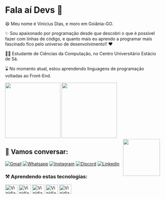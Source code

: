 # Fala aí Devs 👋

😆 Meu nome é Vinicius Dias, e moro em Goiânia-GO.

✨ Sou apaixonado por programação desde que descobri o que é possível fazer com linhas de código, e quanto mais eu aprendo a programar mais fascinado fico pelo universo de desenvolvimento!! ❤️

🧑‍🎓 Estudante de Ciências da Computação, no Centro Universitário Estácio de Sá.

⌛ No momento atual, estou aprendendo linguagens de programação voltadas ao Front-End.
<div>
  <img height="180em" src="https://github-readme-stats.vercel.app/api?username=Vinidias21&show_icons=true&theme=tokyonight"/>
  <img height="180em" src="https://github-readme-stats.vercel.app/api/top-langs/?username=Vinidias21&layout=compact&theme=tokyonight"/>
</div>

<img align="right" width="120px" height="120px" src="https://cdn.discordapp.com/attachments/947335821604814881/947474963777073212/Animacao-do-meu-Avatar.gif">

## 🔖 Vamos conversar:

[![Gmail](https://img.shields.io/badge/Gmail-D14836?style=for-the-badge&logo=gmail&logoColor=white)](mailto:vinidiasti21@gmail.com)
[![Whatsapp](https://img.shields.io/badge/WhatsApp-25D366?style=for-the-badge&logo=whatsapp&logoColor=white)](https://api.whatsapp.com/send?phone=5564993198475)
[![Instagram](https://img.shields.io/badge/Instagram-E4405F?style=for-the-badge&logo=instagram&logoColor=white)](https://www.instagram.com/vinihddc_/)
[![Discord](https://img.shields.io/badge/Discord-7289DA?style=for-the-badge&logo=discord&logoColor=white)](https://discord.gg/WFCt4HmS)
[![Linkedin](https://img.shields.io/badge/LinkedIn-0077B5?style=for-the-badge&logo=linkedin&logoColor=white)](https://www.linkedin.com/in/vinicius-dias-carvalho-1559a4232)



### ⚒️ Aprendendo estas tecnologias:

<div>
  <img align="center" width="40px" height="30px" alt="Vinidias21-js" src="https://cdn.jsdelivr.net/gh/devicons/devicon/icons/javascript/javascript-original.svg"/>
  <img align="center" width="40px" height="30px" alt="Vinidias21-html5" src="https://cdn.jsdelivr.net/gh/devicons/devicon/icons/html5/html5-original.svg"/>
  <img align="center" width="40px" height="30px" alt="Vinidias21-css3" src="https://cdn.jsdelivr.net/gh/devicons/devicon/icons/css3/css3-original.svg"/>
  <img align="center" width="40px" height="30px" alt="Vinidias21-php" src="https://cdn.jsdelivr.net/gh/devicons/devicon/icons/php/php-original.svg"/>
  <img align="center" width="40px" height="30px" alt="Vinidias21-mysql" src="https://cdn.jsdelivr.net/gh/devicons/devicon/icons/mysql/mysql-original-wordmark.svg"/>
</div>
